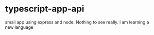 # typescript-app-api
small app using express and node. Nothing to see really. I am learning a new language 
